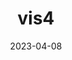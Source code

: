 ---
weight: 16
images:
- /images/vis/vis4.png
title: vis4
date: 2023-04-08
tags:
- archive # all posts
- vis
---